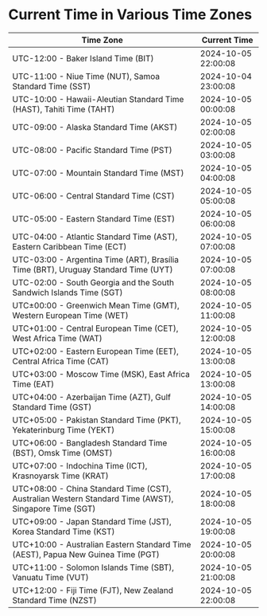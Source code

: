 # Current Time in Various Time Zones

| Time Zone | Current Time |
|-----------|--------------|
| UTC-12:00 - Baker Island Time (BIT) | 2024-10-05 22:00:08 |
| UTC-11:00 - Niue Time (NUT), Samoa Standard Time (SST) | 2024-10-04 23:00:08 |
| UTC-10:00 - Hawaii-Aleutian Standard Time (HAST), Tahiti Time (TAHT) | 2024-10-05 00:00:08 |
| UTC-09:00 - Alaska Standard Time (AKST) | 2024-10-05 02:00:08 |
| UTC-08:00 - Pacific Standard Time (PST) | 2024-10-05 03:00:08 |
| UTC-07:00 - Mountain Standard Time (MST) | 2024-10-05 04:00:08 |
| UTC-06:00 - Central Standard Time (CST) | 2024-10-05 05:00:08 |
| UTC-05:00 - Eastern Standard Time (EST) | 2024-10-05 06:00:08 |
| UTC-04:00 - Atlantic Standard Time (AST), Eastern Caribbean Time (ECT) | 2024-10-05 07:00:08 |
| UTC-03:00 - Argentina Time (ART), Brasília Time (BRT), Uruguay Standard Time (UYT) | 2024-10-05 07:00:08 |
| UTC-02:00 - South Georgia and the South Sandwich Islands Time (SGT) | 2024-10-05 08:00:08 |
| UTC±00:00 - Greenwich Mean Time (GMT), Western European Time (WET) | 2024-10-05 11:00:08 |
| UTC+01:00 - Central European Time (CET), West Africa Time (WAT) | 2024-10-05 12:00:08 |
| UTC+02:00 - Eastern European Time (EET), Central Africa Time (CAT) | 2024-10-05 13:00:08 |
| UTC+03:00 - Moscow Time (MSK), East Africa Time (EAT) | 2024-10-05 13:00:08 |
| UTC+04:00 - Azerbaijan Time (AZT), Gulf Standard Time (GST) | 2024-10-05 14:00:08 |
| UTC+05:00 - Pakistan Standard Time (PKT), Yekaterinburg Time (YEKT) | 2024-10-05 15:00:08 |
| UTC+06:00 - Bangladesh Standard Time (BST), Omsk Time (OMST) | 2024-10-05 16:00:08 |
| UTC+07:00 - Indochina Time (ICT), Krasnoyarsk Time (KRAT) | 2024-10-05 17:00:08 |
| UTC+08:00 - China Standard Time (CST), Australian Western Standard Time (AWST), Singapore Time (SGT) | 2024-10-05 18:00:08 |
| UTC+09:00 - Japan Standard Time (JST), Korea Standard Time (KST) | 2024-10-05 19:00:08 |
| UTC+10:00 - Australian Eastern Standard Time (AEST), Papua New Guinea Time (PGT) | 2024-10-05 20:00:08 |
| UTC+11:00 - Solomon Islands Time (SBT), Vanuatu Time (VUT) | 2024-10-05 21:00:08 |
| UTC+12:00 - Fiji Time (FJT), New Zealand Standard Time (NZST) | 2024-10-05 22:00:08 |
